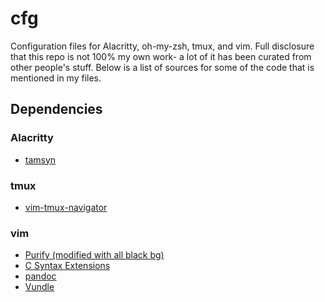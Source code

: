 # cfg 
Configuration files for Alacritty, oh-my-zsh, tmux, and vim. 
Full disclosure that this repo is not 100% my own work- a lot of it has been curated from other people's stuff. Below is a list of sources for some of the code that is mentioned in my files.

## Dependencies
### Alacritty
* [tamsyn](http://www.fial.com/~scott/tamsyn-font/)

### tmux
* [vim-tmux-navigator](https://github.com/christoomey/vim-tmux-navigator)

### vim
* [Purify (modified with all black bg)](https://github.com/kyoz/purify)
* [C Syntax Extensions](https://www.vim.org/scripts/script.php?script_id=3064)
* [pandoc](https://github.com/jgm/pandoc)
* [Vundle](https://github.com/VundleVim/Vundle.vim)
